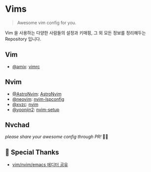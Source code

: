 # Vims

> Awesome vim config for you.

Vim 을 사용하는 다양한 사람들의 설정과 키매핑, 그 외 모든 정보를 정리해두는 Repository 입니다.

## Vim

- [@amix](https://github.com/amix): [vimrc](https://github.com/amix/vimrc)

## Nvim

- [@AstroNvim](https://github.com/AstroNvim): [AstroNvim](https://github.com/AstroNvim/AstroNvim)
- [@neovim](https://github.com/neovim): [nvim-lspconfig](https://github.com/neovim/nvim-lspconfig)
- [@xvzc](https://github.com/xvzc): [nvim](https://github.com/xvzc/nvim)
- [@yoonjin2](https://github.com/yoonjin2): [nvim-setup](https://github.com/yoonjin2/nvim-setup)

## Nvchad

_please share your awesome config through PR!_ 🙏🥹

## 🎉 Special Thanks

- [vim/nvim/emacs 에디터 공유](https://open.kakao.com/o/g0HjURue)

